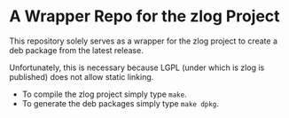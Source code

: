 # A Wrapper Repo for the zlog Project

This repository solely serves as a wrapper for the zlog project to create a deb package from the latest release.

Unfortunately, this is necessary because LGPL (under which is zlog is published) does not allow static linking.

- To compile the zlog project simply type `make`.
- To generate the deb packages simply type `make dpkg`.

